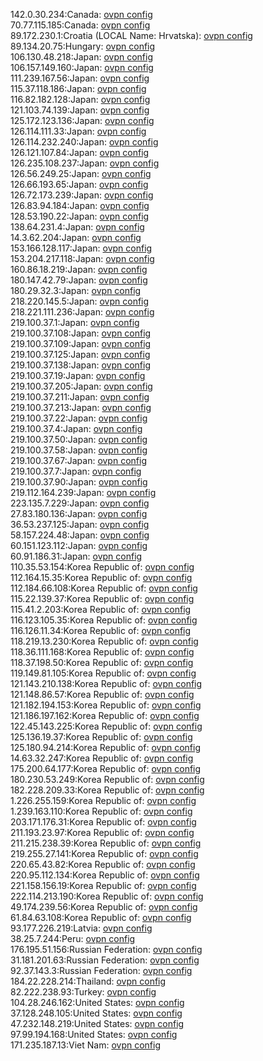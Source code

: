 142.0.30.234:Canada: [ovpn config](vpn/142_0_30_234.ovpn)  
70.77.115.185:Canada: [ovpn config](vpn/70_77_115_185.ovpn)  
89.172.230.1:Croatia (LOCAL Name: Hrvatska): [ovpn config](vpn/89_172_230_1.ovpn)  
89.134.20.75:Hungary: [ovpn config](vpn/89_134_20_75.ovpn)  
106.130.48.218:Japan: [ovpn config](vpn/106_130_48_218.ovpn)  
106.157.149.160:Japan: [ovpn config](vpn/106_157_149_160.ovpn)  
111.239.167.56:Japan: [ovpn config](vpn/111_239_167_56.ovpn)  
115.37.118.186:Japan: [ovpn config](vpn/115_37_118_186.ovpn)  
116.82.182.128:Japan: [ovpn config](vpn/116_82_182_128.ovpn)  
121.103.74.139:Japan: [ovpn config](vpn/121_103_74_139.ovpn)  
125.172.123.136:Japan: [ovpn config](vpn/125_172_123_136.ovpn)  
126.114.111.33:Japan: [ovpn config](vpn/126_114_111_33.ovpn)  
126.114.232.240:Japan: [ovpn config](vpn/126_114_232_240.ovpn)  
126.121.107.84:Japan: [ovpn config](vpn/126_121_107_84.ovpn)  
126.235.108.237:Japan: [ovpn config](vpn/126_235_108_237.ovpn)  
126.56.249.25:Japan: [ovpn config](vpn/126_56_249_25.ovpn)  
126.66.193.65:Japan: [ovpn config](vpn/126_66_193_65.ovpn)  
126.72.173.239:Japan: [ovpn config](vpn/126_72_173_239.ovpn)  
126.83.94.184:Japan: [ovpn config](vpn/126_83_94_184.ovpn)  
128.53.190.22:Japan: [ovpn config](vpn/128_53_190_22.ovpn)  
138.64.231.4:Japan: [ovpn config](vpn/138_64_231_4.ovpn)  
14.3.62.204:Japan: [ovpn config](vpn/14_3_62_204.ovpn)  
153.166.128.117:Japan: [ovpn config](vpn/153_166_128_117.ovpn)  
153.204.217.118:Japan: [ovpn config](vpn/153_204_217_118.ovpn)  
160.86.18.219:Japan: [ovpn config](vpn/160_86_18_219.ovpn)  
180.147.42.79:Japan: [ovpn config](vpn/180_147_42_79.ovpn)  
180.29.32.3:Japan: [ovpn config](vpn/180_29_32_3.ovpn)  
218.220.145.5:Japan: [ovpn config](vpn/218_220_145_5.ovpn)  
218.221.111.236:Japan: [ovpn config](vpn/218_221_111_236.ovpn)  
219.100.37.1:Japan: [ovpn config](vpn/219_100_37_1.ovpn)  
219.100.37.108:Japan: [ovpn config](vpn/219_100_37_108.ovpn)  
219.100.37.109:Japan: [ovpn config](vpn/219_100_37_109.ovpn)  
219.100.37.125:Japan: [ovpn config](vpn/219_100_37_125.ovpn)  
219.100.37.138:Japan: [ovpn config](vpn/219_100_37_138.ovpn)  
219.100.37.19:Japan: [ovpn config](vpn/219_100_37_19.ovpn)  
219.100.37.205:Japan: [ovpn config](vpn/219_100_37_205.ovpn)  
219.100.37.211:Japan: [ovpn config](vpn/219_100_37_211.ovpn)  
219.100.37.213:Japan: [ovpn config](vpn/219_100_37_213.ovpn)  
219.100.37.22:Japan: [ovpn config](vpn/219_100_37_22.ovpn)  
219.100.37.4:Japan: [ovpn config](vpn/219_100_37_4.ovpn)  
219.100.37.50:Japan: [ovpn config](vpn/219_100_37_50.ovpn)  
219.100.37.58:Japan: [ovpn config](vpn/219_100_37_58.ovpn)  
219.100.37.67:Japan: [ovpn config](vpn/219_100_37_67.ovpn)  
219.100.37.7:Japan: [ovpn config](vpn/219_100_37_7.ovpn)  
219.100.37.90:Japan: [ovpn config](vpn/219_100_37_90.ovpn)  
219.112.164.239:Japan: [ovpn config](vpn/219_112_164_239.ovpn)  
223.135.7.229:Japan: [ovpn config](vpn/223_135_7_229.ovpn)  
27.83.180.136:Japan: [ovpn config](vpn/27_83_180_136.ovpn)  
36.53.237.125:Japan: [ovpn config](vpn/36_53_237_125.ovpn)  
58.157.224.48:Japan: [ovpn config](vpn/58_157_224_48.ovpn)  
60.151.123.112:Japan: [ovpn config](vpn/60_151_123_112.ovpn)  
60.91.186.31:Japan: [ovpn config](vpn/60_91_186_31.ovpn)  
110.35.53.154:Korea Republic of: [ovpn config](vpn/110_35_53_154.ovpn)  
112.164.15.35:Korea Republic of: [ovpn config](vpn/112_164_15_35.ovpn)  
112.184.66.108:Korea Republic of: [ovpn config](vpn/112_184_66_108.ovpn)  
115.22.139.37:Korea Republic of: [ovpn config](vpn/115_22_139_37.ovpn)  
115.41.2.203:Korea Republic of: [ovpn config](vpn/115_41_2_203.ovpn)  
116.123.105.35:Korea Republic of: [ovpn config](vpn/116_123_105_35.ovpn)  
116.126.11.34:Korea Republic of: [ovpn config](vpn/116_126_11_34.ovpn)  
118.219.13.230:Korea Republic of: [ovpn config](vpn/118_219_13_230.ovpn)  
118.36.111.168:Korea Republic of: [ovpn config](vpn/118_36_111_168.ovpn)  
118.37.198.50:Korea Republic of: [ovpn config](vpn/118_37_198_50.ovpn)  
119.149.81.105:Korea Republic of: [ovpn config](vpn/119_149_81_105.ovpn)  
121.143.210.138:Korea Republic of: [ovpn config](vpn/121_143_210_138.ovpn)  
121.148.86.57:Korea Republic of: [ovpn config](vpn/121_148_86_57.ovpn)  
121.182.194.153:Korea Republic of: [ovpn config](vpn/121_182_194_153.ovpn)  
121.186.197.162:Korea Republic of: [ovpn config](vpn/121_186_197_162.ovpn)  
122.45.143.225:Korea Republic of: [ovpn config](vpn/122_45_143_225.ovpn)  
125.136.19.37:Korea Republic of: [ovpn config](vpn/125_136_19_37.ovpn)  
125.180.94.214:Korea Republic of: [ovpn config](vpn/125_180_94_214.ovpn)  
14.63.32.247:Korea Republic of: [ovpn config](vpn/14_63_32_247.ovpn)  
175.200.64.177:Korea Republic of: [ovpn config](vpn/175_200_64_177.ovpn)  
180.230.53.249:Korea Republic of: [ovpn config](vpn/180_230_53_249.ovpn)  
182.228.209.33:Korea Republic of: [ovpn config](vpn/182_228_209_33.ovpn)  
1.226.255.159:Korea Republic of: [ovpn config](vpn/1_226_255_159.ovpn)  
1.239.163.110:Korea Republic of: [ovpn config](vpn/1_239_163_110.ovpn)  
203.171.176.31:Korea Republic of: [ovpn config](vpn/203_171_176_31.ovpn)  
211.193.23.97:Korea Republic of: [ovpn config](vpn/211_193_23_97.ovpn)  
211.215.238.39:Korea Republic of: [ovpn config](vpn/211_215_238_39.ovpn)  
219.255.27.141:Korea Republic of: [ovpn config](vpn/219_255_27_141.ovpn)  
220.65.43.82:Korea Republic of: [ovpn config](vpn/220_65_43_82.ovpn)  
220.95.112.134:Korea Republic of: [ovpn config](vpn/220_95_112_134.ovpn)  
221.158.156.19:Korea Republic of: [ovpn config](vpn/221_158_156_19.ovpn)  
222.114.213.190:Korea Republic of: [ovpn config](vpn/222_114_213_190.ovpn)  
49.174.239.56:Korea Republic of: [ovpn config](vpn/49_174_239_56.ovpn)  
61.84.63.108:Korea Republic of: [ovpn config](vpn/61_84_63_108.ovpn)  
93.177.226.219:Latvia: [ovpn config](vpn/93_177_226_219.ovpn)  
38.25.7.244:Peru: [ovpn config](vpn/38_25_7_244.ovpn)  
176.195.51.156:Russian Federation: [ovpn config](vpn/176_195_51_156.ovpn)  
31.181.201.63:Russian Federation: [ovpn config](vpn/31_181_201_63.ovpn)  
92.37.143.3:Russian Federation: [ovpn config](vpn/92_37_143_3.ovpn)  
184.22.228.214:Thailand: [ovpn config](vpn/184_22_228_214.ovpn)  
82.222.238.93:Turkey: [ovpn config](vpn/82_222_238_93.ovpn)  
104.28.246.162:United States: [ovpn config](vpn/104_28_246_162.ovpn)  
37.128.248.105:United States: [ovpn config](vpn/37_128_248_105.ovpn)  
47.232.148.219:United States: [ovpn config](vpn/47_232_148_219.ovpn)  
97.99.194.168:United States: [ovpn config](vpn/97_99_194_168.ovpn)  
171.235.187.13:Viet Nam: [ovpn config](vpn/171_235_187_13.ovpn)  

